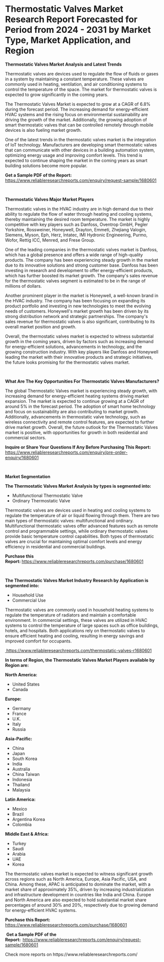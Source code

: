 <p><h1>Thermostatic Valves Market Research Report Forecasted for Period from 2024 -  2031 by Market Type, Market Application, and Region</h1></p><p><strong>Thermostatic Valves Market Analysis and Latest Trends</strong></p>
<p><p>Thermostatic valves are devices used to regulate the flow of fluids or gases in a system by maintaining a constant temperature. These valves are commonly used in heating, ventilation, and air conditioning systems to control the temperature of the space. The market for thermostatic valves is expected to grow significantly in the coming years.</p><p>The Thermostatic Valves Market is expected to grow at a CAGR of 6.8% during the forecast period. The increasing demand for energy-efficient HVAC systems and the rising focus on environmental sustainability are driving the growth of the market. Additionally, the growing adoption of smart thermostatic valves that can be controlled remotely through mobile devices is also fueling market growth.</p><p>One of the latest trends in the thermostatic valves market is the integration of IoT technology. Manufacturers are developing smart thermostatic valves that can communicate with other devices in a building automation system, optimizing energy usage and improving comfort levels. This trend is expected to continue shaping the market in the coming years as smart building solutions become more popular.</p></p>
<p><strong>Get a Sample PDF of the Report:&nbsp;</strong> <a href="https://www.reliableresearchreports.com/enquiry/request-sample/1680601">https://www.reliableresearchreports.com/enquiry/request-sample/1680601</a></p>
<p>&nbsp;</p>
<p><strong>Thermostatic Valves Major Market Players</strong></p>
<p><p>Thermostatic valves in the HVAC industry are in high demand due to their ability to regulate the flow of water through heating and cooling systems, thereby maintaining the desired room temperature. The market is highly competitive with key players such as Danfoss, Oventrop GmbH, Pegler Yorkshire, Rossweiner, Honeywell, Drayton, Emmeti, Zhejiang Valogin, Siemens, Myson, Eph, Herz, Intatec, IMI Hydronic Engineering, Purmo, Wofor, Rettig ICC, Menred, and Frese Group.</p><p>One of the leading companies in the thermostatic valves market is Danfoss, which has a global presence and offers a wide range of high-quality products. The company has been experiencing steady growth in the market due to its innovative solutions and strong customer base. Danfoss has been investing in research and development to offer energy-efficient products, which has further boosted its market growth. The company's sales revenue for the thermostatic valves segment is estimated to be in the range of millions of dollars.</p><p>Another prominent player in the market is Honeywell, a well-known brand in the HVAC industry. The company has been focusing on expanding its product portfolio and investing in new technologies to meet the evolving needs of customers. Honeywell's market growth has been driven by its strong distribution network and strategic partnerships. The company's sales revenue for thermostatic valves is also significant, contributing to its overall market position and growth.</p><p>Overall, the thermostatic valves market is expected to witness substantial growth in the coming years, driven by factors such as increasing demand for energy-efficient solutions, advancements in technology, and the growing construction industry. With key players like Danfoss and Honeywell leading the market with their innovative products and strategic initiatives, the future looks promising for the thermostatic valves market.</p></p>
<p>&nbsp;</p>
<p><strong>What Are The Key Opportunities For Thermostatic Valves Manufacturers?</strong></p>
<p><p>The global Thermostatic Valves market is experiencing steady growth, with increasing demand for energy-efficient heating systems driving market expansion. The market is expected to continue growing at a CAGR of around 5% in the forecast period. The adoption of smart home technology and focus on sustainability are also contributing to market growth. Additionally, advancements in thermostatic valve technology, such as wireless connectivity and remote control features, are expected to further drive market growth. Overall, the future outlook for the Thermostatic Valves market is positive, with opportunities for growth in both residential and commercial sectors.</p></p>
<p><strong>Inquire or Share Your Questions If Any Before Purchasing This Report:</strong> <a href="https://www.reliableresearchreports.com/enquiry/pre-order-enquiry/1680601">https://www.reliableresearchreports.com/enquiry/pre-order-enquiry/1680601</a></p>
<p>&nbsp;</p>
<p><strong>Market Segmentation</strong></p>
<p><strong>The Thermostatic Valves Market Analysis by types is segmented into:</strong></p>
<p><ul><li>Multifunctional Thermostatic Valve</li><li>Ordinary Thermostatic Valve</li></ul></p>
<p><p>Thermostatic valves are devices used in heating and cooling systems to regulate the temperature of air or liquid flowing through them. There are two main types of thermostatic valves: multifunctional and ordinary. Multifunctional thermostatic valves offer advanced features such as remote control and programmable settings, while ordinary thermostatic valves provide basic temperature control capabilities. Both types of thermostatic valves are crucial for maintaining optimal comfort levels and energy efficiency in residential and commercial buildings.</p></p>
<p><strong>Purchase this Report:&nbsp;</strong><a href="https://www.reliableresearchreports.com/purchase/1680601">https://www.reliableresearchreports.com/purchase/1680601</a></p>
<p>&nbsp;</p>
<p><strong>The Thermostatic Valves Market Industry Research by Application is segmented into:</strong></p>
<p><ul><li>Household Use</li><li>Commercial Use</li></ul></p>
<p><p>Thermostatic valves are commonly used in household heating systems to regulate the temperature of radiators and maintain a comfortable environment. In commercial settings, these valves are utilized in HVAC systems to control the temperature of large spaces such as office buildings, hotels, and hospitals. Both applications rely on thermostatic valves to ensure efficient heating and cooling, resulting in energy savings and improved comfort for occupants.</p></p>
<p><a href="https://www.reliableresearchreports.com/thermostatic-valves-r1680601">&nbsp;https://www.reliableresearchreports.com/thermostatic-valves-r1680601</a></p>
<p><strong>In terms of Region, the Thermostatic Valves Market Players available by Region are:</strong></p>
<p>
    <p> <strong> North America: </strong>
        <ul>
            <li>United States</li>
            <li>Canada</li>
        </ul>
        </p> 
    <p> <strong> Europe: </strong>
        <ul>
            <li>Germany</li>
            <li>France</li>
            <li>U.K.</li>
            <li>Italy</li>
            <li>Russia</li>
        </ul>
        </p> 
    <p> <strong> Asia-Pacific: </strong>
        <ul>
            <li>China</li>
            <li>Japan</li>
            <li>South Korea</li>
            <li>India</li>
            <li>Australia</li>
            <li>China Taiwan</li>
            <li>Indonesia</li>
            <li>Thailand</li>
            <li>Malaysia</li>
        </ul>
        </p> 
    <p> <strong> Latin America: </strong>
        <ul>
            <li>Mexico</li>
            <li>Brazil</li>
            <li>Argentina Korea</li>
            <li>Colombia</li>
        </ul>
        </p> 
    <p> <strong> Middle East & Africa: </strong>
        <ul>
            <li>Turkey</li>
            <li>Saudi</li>
            <li>Arabia</li>
            <li>UAE</li>
            <li>Korea</li>
        </ul>
    </p>
    </p>
<p><p>The thermostatic valves market is expected to witness significant growth across regions such as North America, Europe, Asia Pacific, USA, and China. Among these, APAC is anticipated to dominate the market, with a market share of approximately 35%, driven by increasing industrialization and infrastructure development in countries like India and China. Europe and North America are also expected to hold substantial market share percentages of around 30% and 20%, respectively due to growing demand for energy-efficient HVAC systems.</p></p>
<p><strong>Purchase this Report: </strong><a href="https://www.reliableresearchreports.com/purchase/1680601">https://www.reliableresearchreports.com/purchase/1680601</a></p>
<p>&nbsp;<strong>Get a Sample PDF of the Report:&nbsp;&nbsp;</strong><a href="https://www.reliableresearchreports.com/enquiry/request-sample/1680601">https://www.reliableresearchreports.com/enquiry/request-sample/1680601</a></p>
<p><strong></strong></p>
<p>Check more reports on https://www.reliableresearchreports.com/</p>